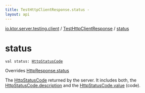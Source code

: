 ```yaml
---
title: TestHttpClientResponse.status - 
layout: api
---
```


<div class='api-docs-breadcrumbs'><a href="../index.html">io.ktor.server.testing.client</a> / <a href="index.html">TestHttpClientResponse</a> / <a href="./status.html">status</a></div>

# status

<div class="signature"><code><span class="keyword">val </span><span class="identifier">status</span><span class="symbol">: </span><a href="../../io.ktor.http/-http-status-code/index.html"><span class="identifier">HttpStatusCode</span></a></code></div>

Overrides <a href="../../io.ktor.client.response/-http-response/status.html">HttpResponse.status</a>

The <a href="../../io.ktor.http/-http-status-code/index.html">HttpStatusCode</a> returned by the server. It includes both,
the <a href="../../io.ktor.http/-http-status-code/description.html">HttpStatusCode.description</a> and the <a href="../../io.ktor.http/-http-status-code/value.html">HttpStatusCode.value</a> (code).


